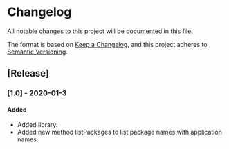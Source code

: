 # Changelog
All notable changes to this project will be documented in this file.

The format is based on [Keep a Changelog](https://keepachangelog.com/en/1.0.0/),
and this project adheres to [Semantic Versioning](https://semver.org/spec/v2.0.0.html).

## [Release]

### [1.0] - 2020-01-3
#### Added
- Added library.
- Added new method listPackages to list package names with application names.
